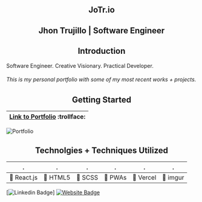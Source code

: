 <h2 align="center">JoTr.io</h2>
<h2 align="center">Jhon Trujillo | Software Engineer</h2>

<h2 align="center">Introduction</h2>

Software Engineer. Creative Visionary. Practical Developer.

###### This is my personal portfolio with some of my most recent works + projects.


<h2 align="center">Getting Started</h2>

| [Link to Portfolio](https://bit.ly/jotrio) :trollface: | 
| ------------ |

![Portfolio](https://i.imgur.com/EBQQpwq.png)

<h2 align="center">Technolgies + Techniques Utilized</h2>

| . | . | . | . | . | . |
| ------------ | ------------ | ------------ | ------------ | ------------ | ------------ |
| :small_blue_diamond: React.js | :small_blue_diamond: HTML5 | :small_blue_diamond: SCSS | :small_blue_diamond: PWAs |:small_blue_diamond: Vercel | :small_blue_diamond: imgur |


[![Linkedin Badge](https://img.shields.io/badge/-JhonKhrizhtian-blue?style=flat-square&logo=Linkedin&logoColor=white&link=https://www.linkedin.com/in/jhonKhrizhtian/)]
[![Website Badge](https://img.shields.io/badge/-Jo.Tr.io-e34f26?style=flat-square&logo=HTML5&logoColor=white&link=https://bit.ly/jotrio/)](https://bit.ly/jotrio/)